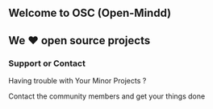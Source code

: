 ## Welcome to OSC (Open-Mindd)
## We ❤️ open source projects

### Support or Contact

Having trouble with Your Minor Projects ? 

Contact the community members and get your things done
